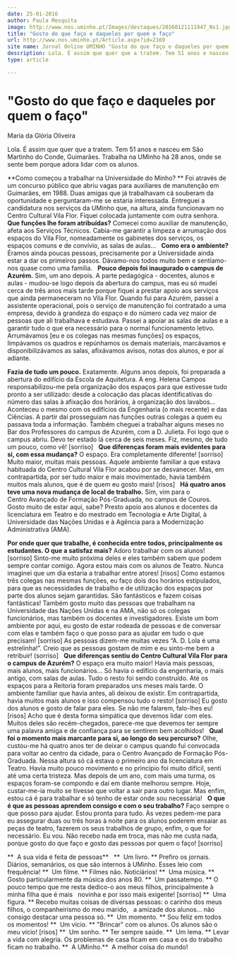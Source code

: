 ```yaml
---
date: 25-01-2016
author: Paula Mesquita
image: http://www.nos.uminho.pt/Images/destaques/20160121111947_Ns1.jpg
title: "Gosto do que faço e daqueles por quem o faço"
url: http://www.nos.uminho.pt/Article.aspx?id=2169
site name: Jornal Online UMINHO "Gosto do que faço e daqueles por quem o faço"
description: Lola. É assim que quer que a tratem. Tem 51 anos e nasceu em São Martinho do Conde, Guimarães. Trabalha na UMinho há 28 anos, onde se sente bem porque adora lidar com os alunos.
type: article

---
```

# "Gosto do que faço e daqueles por quem o faço"


  

Maria da Glória Oliveira

Lola. É assim que quer que a tratem. Tem 51 anos e nasceu em São Martinho do Conde, Guimarães. Trabalha na UMinho há 28 anos, onde se sente bem porque adora lidar com os alunos.

**Como começou a trabalhar na Universidade do Minho? ** 
Foi através de um concurso público que abriu vagas para auxiliares de manutenção em Guimarães, em 1988. Duas amigas que já trabalhavam cá souberam da oportunidade e perguntaram-me se estaria interessada. Entreguei a candidatura nos serviços da UMinho que, na altura, ainda funcionavam no Centro Cultural Vila Flor. Fiquei colocada juntamente com outra senhora.
 
**Que funções lhe foram atribuídas?** 
Comecei como auxiliar de manutenção, afeta aos Serviços Técnicos. Cabia-me garantir a limpeza e arrumação dos espaços do Vila Flor, nomeadamente os gabinetes dos serviços, os espaços comuns e de convívio, as salas de aulas...
 
**Como era o ambiente?** 
Éramos ainda poucas pessoas, precisamente por a Universidade ainda estar a dar os primeiros passos. Dávamo-nos todos muito bem e sentíamo-nos quase como uma família.
 
**Pouco depois foi inaugurado o campus de Azurém.** 
Sim, um ano depois. A parte pedagógica - docentes, alunos e aulas - mudou-se logo depois da abertura do campus, mas eu só mudei cerca de três anos mais tarde porque fiquei a prestar apoio aos serviços que ainda permaneceram no Vila Flor. Quando fui para Azurém, passei a assistente operacional, pois o serviço de manutenção foi contratado a uma empresa, devido à grandeza do espaço e do número cada vez maior de pessoas que ali trabalhava e estudava. Passei a apoiar as salas de aulas e a garantir tudo o que era necessário para o normal funcionamento letivo. Arrumávamos [eu e os colegas nas mesmas funções] os espaços, limpávamos os quadros e repúnhamos os demais materiais, marcávamos e disponibilizávamos as salas, afixávamos avisos, notas dos alunos, e por aí adiante.

**Fazia de tudo um pouco.** 
Exatamente. Alguns anos depois, foi preparada a abertura do edifício da Escola de Aquitetura. A eng. Helena Campos responsabilizou-me pela organização dos espaços para que estivesse tudo pronto a ser utilizado: desde a colocação das placas identificativas do número das salas à afixação dos horários, à organização dos lavabos... Aconteceu o mesmo com os edifícios da Engenharia (o mais recente) e das Ciências. A partir daí prosseguiam nas funções outras colegas a quem eu passava toda a informação. Também cheguei a trabalhar alguns meses no Bar dos Professores do campus de Azurém, com a D. Julieta. Foi logo que o campus abriu. Devo ter estado lá cerca de seis meses. Fiz, mesmo, de tudo um pouco, como vê! [sorriso]
 
**Que diferenças foram mais evidentes para si, com essa mudança?** 
O espaço. Era completamente diferente! [sorriso] Muito maior, muitas mais pessoas. Aquele ambiente familiar a que estava habituada do Centro Cultural Vila Flor acabou por se desvanecer. Mas, em contrapartida, por ser tudo maior e mais movimentado, havia também muitos mais alunos, que é de quem eu gosto mais! [risos]
 
**Há quatro anos teve uma nova mudança de local de trabalho.** 
Sim, vim para o Centro Avançado de Formação Pós-Graduada, no campus de Couros. Gosto muito de estar aqui, sabe? Presto apoio aos alunos e docentes da licenciatura em Teatro e do mestrado em Tecnologia e Arte Digital, à Universidade das Nações Unidas e à Agência para a Modernização Administrativa (AMA).

**Por onde quer que trabalhe, é conhecida entre todos, principalmente os estudantes. O que a satisfaz mais?** 
Adoro trabalhar com os alunos! [sorriso] Sinto-me muito próxima deles e eles também sabem que podem sempre contar comigo. Agora estou mais com os alunos de Teatro. Nunca imaginei que um dia estaria a trabalhar entre atores! [risos] Como estamos três colegas nas mesmas funções, eu faço dois dos horários estipulados, para que as necessidades de trabalho e de utilização dos espaços por parte dos alunos sejam garantidas. São fantásticos e fazem coisas fantásticas! Também gosto muito das pessoas que trabalham na Universidade das Nações Unidas e na AMA, não só os colegas funcionários, mas também os docentes e investigadores. Existe um bom ambiente por aqui, eu gosto de estar rodeada de pessoas e de conversar com elas e também faço o que posso para as ajudar em tudo o que precisam! [sorriso] As pessoas dizem-me muitas vezes “A. D. Lola é uma estrelinha!”. Creio que as pessoas gostam de mim e eu sinto-me bem a retribuir! (sorriso]
 
**Que diferenças sentiu do Centro Cultural Vila Flor para o campus de Azurém?** 
O espaço era muito maior! Havia mais pessoas, mais alunos, mais funcionários… Só havia o edifício da engenharia, o mais antigo, com salas de aulas. Tudo o resto foi sendo construído. Até os espaços para a Reitoria foram preparados uns meses mais tarde. O ambiente familiar que havia antes, ali deixou de existir. Em contrapartida, havia muitos mais alunos e isso compensou tudo o resto! [sorriso] Eu gosto dos alunos e gosto de falar para eles. Se não me falarem, falo-lhes eu! [risos] Acho que é desta forma simpática que devemos lidar com eles. Muitos deles são recém-chegados, parece-me que devemos ter sempre uma palavra amiga e de confiança para se sentirem bem acolhidos!
 
**Qual foi o momento mais marcante para si, ao longo do seu percurso?** 
Olhe, custou-me há quatro anos ter de deixar o campus quando fui convocada para voltar ao centro da cidade, para o Centro Avançado de Formação Pós-Graduada. Nessa altura só cá estava o primeiro ano da licenciatura em Teatro. Havia muito pouco movimento e no princípio foi muito difícil, senti até uma certa tristeza. Mas depois de um ano, com mais uma turma, os espaços foram-se compondo e daí em diante melhorou sempre. Hoje, custar-me-ia muito se tivesse que voltar a sair para outro lugar. Mas enfim, estou cá é para trabalhar e só tenho de estar onde sou necessária!
 
**O que é que as pessoas aprendem consigo e com o seu trabalho?** 
Faço sempre o que posso para ajudar. Estou pronta para tudo. Às vezes pedem-me para eu assegurar duas ou três horas à noite para os alunos poderem ensaiar as peças de teatro, fazerem os seus trabalhos de grupo, enfim, o que for necessário. Eu vou. Não recebo nada em troca, mas não me custa nada, porque gosto do que faço e gosto das pessoas por quem o faço! [sorriso]
 
 

**  A sua vida é feita de pessoas** 
 
**  Um livro. ** Prefiro os jornais. Diários, semanários, os que são internos à UMinho. Esses leio com frequência!
**  Um filme. ** Filmes não. Noticiários!
**  Uma música. ** Gosto particularmente da música dos anos 80.
**  Um passatempo. ** O pouco tempo que me resta dedico-o aos meus filhos, principalmente à minha filha que é mais
  novinha e por isso mais exigente! [sorriso]
**  Uma figura. ** Recebo muitas coisas de diversas pessoas: o carinho dos meus filhos, o companheirismo do meu marido,
  a amizade dos alunos… não consigo destacar uma pessoa só.
**  Um momento. ** Sou feliz em todos os momentos!
**  Um vício. ** "Brincar" com os alunos. Os alunos são o meu vício! [risos]
**  Um sonho. ** Ter sempre saúde.
**  Um lema. ** Levar a vida com alegria. Os problemas de casa ficam em casa e os do trabalho ficam no trabalho.
**  A UMinho.**  A melhor coisa do mundo!
 

